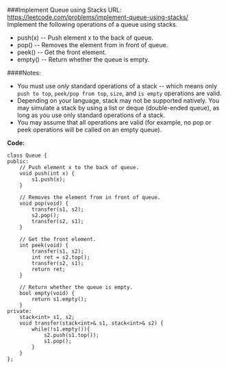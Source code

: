 ###Implement Queue using Stacks
URL: https://leetcode.com/problems/implement-queue-using-stacks/</br>
Implement the following operations of a queue using stacks.

- push(x) -- Push element x to the back of queue.
- pop() -- Removes the element from in front of queue.
- peek() -- Get the front element.
- empty() -- Return whether the queue is empty.

####Notes:

- You must use _only_ standard operations of a stack -- which means only `push to top`, `peek/pop from top`, `size`, and `is empty` operations are valid.
- Depending on your language, stack may not be supported natively. You may simulate a stack by using a list or deque (double-ended queue), as long as you use only standard operations of a stack.
- You may assume that all operations are valid (for example, no pop or peek operations will be called on an empty queue).

__Code:__

	class Queue {
	public:
	    // Push element x to the back of queue.
	    void push(int x) {
	        s1.push(x);
	    }

	    // Removes the element from in front of queue.
	    void pop(void) {
	        transfer(s1, s2);
	        s2.pop();
	        transfer(s2, s1);
	    }

	    // Get the front element.
	    int peek(void) {
	        transfer(s1, s2);
	        int ret = s2.top();
	        transfer(s2, s1);
	        return ret;
	    }

	    // Return whether the queue is empty.
	    bool empty(void) {
	        return s1.empty();
	    }
	private:
	    stack<int> s1, s2;
	    void transfer(stack<int>& s1, stack<int>& s2) {
	        while(!s1.empty()){
	            s2.push(s1.top());
	            s1.pop();
	        }
	    }
	};